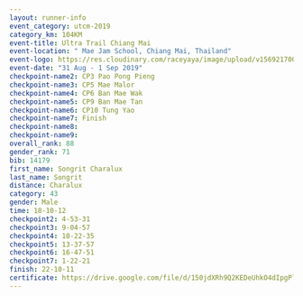 ```yaml
---
layout: runner-info 
event_category: utcm-2019 
category_km: 104KM 
event-title: Ultra Trail Chiang Mai 
event-location: " Mae Jam School, Chiang Mai, Thailand" 
event-logo: https://res.cloudinary.com/raceyaya/image/upload/v1569217001/logo/ultra-trail-chiangmai_ay7efp.jpg 
event-date: "31 Aug - 1 Sep 2019" 
checkpoint-name2: CP3 Pao Pong Pieng 
checkpoint-name3: CP5 Mae Malor 
checkpoint-name4: CP6 Ban Mae Wak  
checkpoint-name5: CP9 Ban Mae Tan 
checkpoint-name6: CP10 Tung Yao 
checkpoint-name7: Finish 
checkpoint-name8: 
checkpoint-name9: 
overall_rank: 88
gender_rank: 71
bib: 14179
first_name: Songrit Charalux
last_name: Songrit
distance: Charalux
category: 43
gender: Male
time: 18-10-12
checkpoint2: 4-53-31
checkpoint3: 9-04-57
checkpoint4: 10-22-35
checkpoint5: 13-37-57
checkpoint6: 16-47-51
checkpoint7: 1-22-21
finish: 22-10-11
certificate: https://drive.google.com/file/d/150jdXRh9Q2KEDeUhkO4dIpgPl5O8oLO1/view?usp=sharing
---
```

